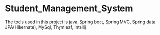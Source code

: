 # Student_Management_System
The tools used in this project is java, Spring boot, Spring MVC, Spring data JPA(Hibernate), MySql, Thymleaf, Intellij
